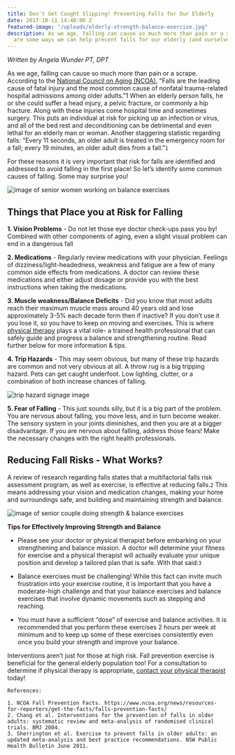 ```yaml
---
title: Don't Get Caught Slipping! Preventing Falls for Our Elderly
date: 2017-10-11 14:48:00 Z
featured-image: "/uploads/elderly-strength-balance-exercise.jpg"
description: As we age, falling can cause so much more than pain or a scrape. Here
  are some ways we can help precent falls for our elderly (and ourselves)!
---
```


*Written by Angela Wunder PT, DPT*

As we age, falling can cause so much more than pain or a scrape. According to the [National Council on Aging (NCOA)](https://www.ncoa.org/), “Falls are the leading cause of fatal injury and the most common cause of nonfatal trauma-related hospital admissions among older adults.”1 When an elderly person falls, he or she could suffer a head injury, a pelvic fracture, or commonly a hip fracture. Along with these injuries come hospital time and sometimes surgery. This puts an individual at risk for picking up an infection or virus, and all of the bed rest and deconditioning can be detrimental and even lethal for an elderly man or woman. Another staggering statistic regarding falls: “Every 11 seconds, an older adult is treated in the emergency room for a fall; every 19 minutes, an older adult dies from a fall.”`1`

For these reasons it is very important that risk for falls are identified and addressed to avoid falling in the first place! So let’s identify some common causes of falling. Some may surprise you!

![image of senior women working on balance exercises](http://www.hermistonherald.com/storyimage/HH/20150327/ARTICLE/150329916/EP/1/1/EP-150329916.jpg&MaxW=600 "Seniors Working on Balance")

## Things that Place you at Risk for Falling

**1. Vision Problems** - Do not let those eye doctor check-ups pass you by! Combined with other components of aging, even a slight visual problem can end in a dangerous fall

**2. Medications** - Regularly review medications with your physician. Feelings of dizziness/light-headedness, weakness and fatigue are a few of many common side effects from medications. A doctor can review these medications and either adjust dosage or provide you with the best instructions when taking the medications.

**3. Muscle weakness/Balance Deficits** - Did you know that most adults reach their maximum muscle mass around 40 years old and lose approximately 3-5% each decade form then if inactive? If you don’t use it you lose it, so you have to keep on moving and exercises. This is where [physical therapy](/) plays a vital role- a trained health professional that can safely guide and progress a balance and strengthening routine. Read further below for more information & tips.

**4. Trip Hazards** - This may seem obvious, but many of these trip hazards are common and not very obvious at all. A throw rug is a big tripping hazard. Pets can get caught underfoot. Low lighting, clutter, or a combination of both increase chances of falling.

![trip hazard signage image](http://d2e17bkrkslpjg.cloudfront.net/getty/medium/getty-3218-149722155.jpg "Trip Hazard Signage")

**5. Fear of Falling** - This just sounds silly, but it is a big part of the problem. You are nervous about falling, you move less, and in turn become weaker. The sensory system in your joints diminishes, and then you are at a bigger disadvantage. If you are nervous about falling, address those fears! Make the necessary changes with the right health professionals.

## Reducing Fall Risks - What Works?

A review of research regarding falls states that a multifactorial falls risk assessment program, as well as exercise, is effective at reducing falls.`2` This means addressing your vision and medication changes, making your home and surroundings safe, and building and maintaining strength and balance.

![image of senior couple doing strength & balance exercises](https://i.pinimg.com/originals/8d/66/e5/8d66e5e13dae0fa4a96cc4a4430b2639.jpg "Improving Strength & Balance for Elderly")

**Tips for Effectively Improving Strength and Balance**

* Please see your doctor or physical therapist before embarking on your strengthening and balance mission. A doctor will determine your fitness for exercise and a physical therapist will actually evaluate your unique position and develop a tailored plan that is safe. With that said:`3`

* Balance exercises must be challenging! While this fact can invite much frustration into your exercise routine, it is important that you have a moderate-high challenge and that your balance exercises and balance exercises that involve dynamic movements such as stepping and reaching.

* You must have a sufficient “dose” of exercise and balance activities. It is recommended that you perform these exercises 2 hours per week at minimum and to keep up some of these exercises consistently even once you build your strength and improve your balance.

Interventions aren’t just for those at high risk. Fall prevention exercise is beneficial for the general elderly population too! For a consultation to determine if physical therapy is appropriate, [contact your physical therapist](#contact) today!

    References:
    
    1. NCOA Fall Prevention Facts. https://www.ncoa.org/news/resources-for-reporters/get-the-facts/falls-prevention-facts/
    2. Chang et al. Interventions for the prevention of falls in older adults: systematic review and meta-analysis of randomised clinical trials. BMJ 2004.
    3. Sherrington et al. Exercise to prevent falls in older adults: an updated meta-analysis and best practice recommendations. NSW Public Health Bulletin June 2011. 